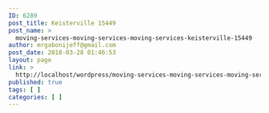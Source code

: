 ```yaml
---
ID: 6289
post_title: Keisterville 15449
post_name: >
  moving-services-moving-services-moving-services-keisterville-15449
author: mrgabonijeff@gmail.com
post_date: 2018-03-28 01:46:53
layout: page
link: >
  http://localhost/wordpress/moving-services-moving-services-moving-services-keisterville-15449/
published: true
tags: [ ]
categories: [ ]
---
```

